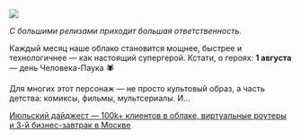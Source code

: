 <!--2025-08-05 13:05:31-->
<div class="yb">
  <div class="rss habr"><img src="https://habrastorage.org/getpro/habr/upload_files/271/780/608/271780608e6cd0e239947c45bb312ce9.jpg" /><p><em>С большими релизами приходит большая ответственность. &nbsp;</em></p><p>Каждый месяц наше облако становится мощнее, быстрее и технологичнее — как настоящий супергерой. Кстати, о героях:&nbsp;<strong>1 августа</strong> — день Человека-Паука 🕷️</p><p>Для многих этот персонаж — не просто культовый образ, а часть детства: комиксы, фильмы, мультсериалы. И... <p class="titl"><a href="https://habr.com/ru/companies/timeweb/news/934216/?utm_source=habrahabr&utm_medium=rss&utm_campaign=934216">Июльский дайджест — 100k+ клиентов в облаке, виртуальные роутеры и 3-й бизнес-завтрак в Москве</a></p></div>
</div>
